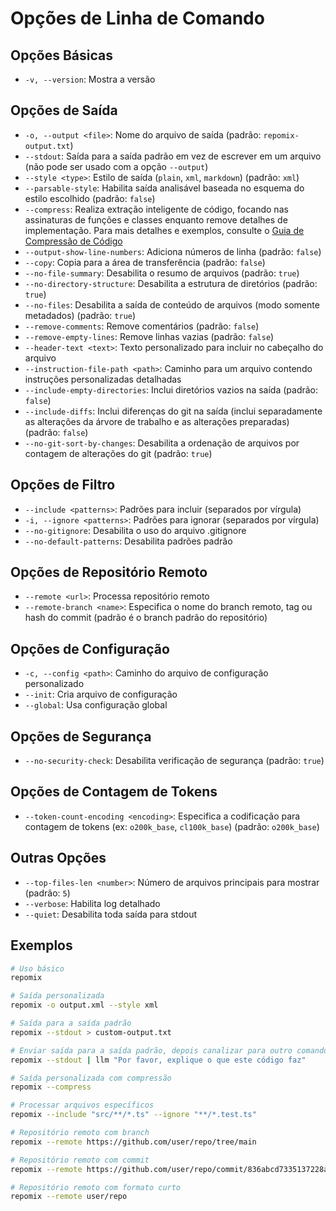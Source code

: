 # Opções de Linha de Comando

## Opções Básicas
- `-v, --version`: Mostra a versão

## Opções de Saída
- `-o, --output <file>`: Nome do arquivo de saída (padrão: `repomix-output.txt`)
- `--stdout`: Saída para a saída padrão em vez de escrever em um arquivo (não pode ser usado com a opção `--output`)
- `--style <type>`: Estilo de saída (`plain`, `xml`, `markdown`) (padrão: `xml`)
- `--parsable-style`: Habilita saída analisável baseada no esquema do estilo escolhido (padrão: `false`)
- `--compress`: Realiza extração inteligente de código, focando nas assinaturas de funções e classes enquanto remove detalhes de implementação. Para mais detalhes e exemplos, consulte o [Guia de Compressão de Código](code-compress)
- `--output-show-line-numbers`: Adiciona números de linha (padrão: `false`)
- `--copy`: Copia para a área de transferência (padrão: `false`)
- `--no-file-summary`: Desabilita o resumo de arquivos (padrão: `true`)
- `--no-directory-structure`: Desabilita a estrutura de diretórios (padrão: `true`)
- `--no-files`: Desabilita a saída de conteúdo de arquivos (modo somente metadados) (padrão: `true`)
- `--remove-comments`: Remove comentários (padrão: `false`)
- `--remove-empty-lines`: Remove linhas vazias (padrão: `false`)
- `--header-text <text>`: Texto personalizado para incluir no cabeçalho do arquivo
- `--instruction-file-path <path>`: Caminho para um arquivo contendo instruções personalizadas detalhadas
- `--include-empty-directories`: Inclui diretórios vazios na saída (padrão: `false`)
- `--include-diffs`: Inclui diferenças do git na saída (inclui separadamente as alterações da árvore de trabalho e as alterações preparadas) (padrão: `false`)
- `--no-git-sort-by-changes`: Desabilita a ordenação de arquivos por contagem de alterações do git (padrão: `true`)

## Opções de Filtro
- `--include <patterns>`: Padrões para incluir (separados por vírgula)
- `-i, --ignore <patterns>`: Padrões para ignorar (separados por vírgula)
- `--no-gitignore`: Desabilita o uso do arquivo .gitignore
- `--no-default-patterns`: Desabilita padrões padrão

## Opções de Repositório Remoto
- `--remote <url>`: Processa repositório remoto
- `--remote-branch <name>`: Especifica o nome do branch remoto, tag ou hash do commit (padrão é o branch padrão do repositório)

## Opções de Configuração
- `-c, --config <path>`: Caminho do arquivo de configuração personalizado
- `--init`: Cria arquivo de configuração
- `--global`: Usa configuração global

## Opções de Segurança
- `--no-security-check`: Desabilita verificação de segurança (padrão: `true`)

## Opções de Contagem de Tokens
- `--token-count-encoding <encoding>`: Especifica a codificação para contagem de tokens (ex: `o200k_base`, `cl100k_base`) (padrão: `o200k_base`)

## Outras Opções
- `--top-files-len <number>`: Número de arquivos principais para mostrar (padrão: `5`)
- `--verbose`: Habilita log detalhado
- `--quiet`: Desabilita toda saída para stdout

## Exemplos

```bash
# Uso básico
repomix

# Saída personalizada
repomix -o output.xml --style xml

# Saída para a saída padrão
repomix --stdout > custom-output.txt

# Enviar saída para a saída padrão, depois canalizar para outro comando (por exemplo, simonw/llm)
repomix --stdout | llm "Por favor, explique o que este código faz"

# Saída personalizada com compressão
repomix --compress

# Processar arquivos específicos
repomix --include "src/**/*.ts" --ignore "**/*.test.ts"

# Repositório remoto com branch
repomix --remote https://github.com/user/repo/tree/main

# Repositório remoto com commit
repomix --remote https://github.com/user/repo/commit/836abcd7335137228ad77feb28655d85712680f1

# Repositório remoto com formato curto
repomix --remote user/repo
```
